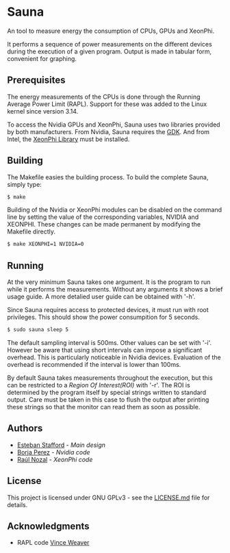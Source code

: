 # Sauna

An tool to measure energy the consumption of CPUs, GPUs and XeonPhi.

It performs a sequence of power measurements on the different devices during the execution of a given program. Output is made in tabular form, convenient for graphing. 

## Prerequisites

The energy measurements of the CPUs is done through the Running Average Power Limit (RAPL). Support for these was added to the Linux kernel since version 3.14.

To access the Nvidia GPUs and XeonPhi, Sauna uses two libraries provided by both manufacturers. From Nvidia, Sauna requires the [GDK](https://developer.nvidia.com/gpu-deployment-kit). And from Intel, the [XeonPhi Library]() must be installed.


## Building

The Makefile easies the building process. To build the complete Sauna, simply type:

```sh
$ make
```

Building of the Nvidia or XeonPhi modules can be disabled on the command line by setting the value of the corresponding variables, NVIDIA and XEONPHI. These changes can be made permanent by modifying the Makefile directly.

```sh
$ make XEONPHI=1 NVIDIA=0
```

## Running

At the very minimum Sauna takes one argument. It is the program to run while it performs the measurements. Without any arguments it shows a brief usage guide. A more detalied user guide can be obtained with '-h'.

Since Sauna requires access to protected devices, it must run with root privileges. This should show the power consumpition for 5 seconds.

```sh
$ sudo sauna sleep 5
```

The default sampling interval is 500ms. Other values can be set with '-i'. However be aware that using short intervals can impose a significant overhead. This is particularly noticeable in Nvidia devices. Evaluation of the overhead is recommended if the interval is lower than 100ms.

By default Sauna takes measurements throughout the execution, but this can be restricted to a *Region Of Interest(ROI)* with '-r'. The ROI is determined by the program itself by special strings written to standard output. Care must be taken in this case to flush the output after printing these strings so that the monitor can read them as soon as possible.


## Authors

* [Esteban Stafford](http://personales.gestion.unican.es/stafforde/) - *Main design*
* [Borja Perez](https://www.atc.unican.es/members.html) - *Nvidia code*
* [Raúl Nozal](https://www.atc.unican.es/members.html) - *XeonPhi code*

## License

This project is licensed under GNU GPLv3 - see the [LICENSE.md](LICENSE.md) file for details.

## Acknowledgments

* RAPL code [Vince Weaver](http://web.eece.maine.edu/~vweaver/projects/rapl/)


